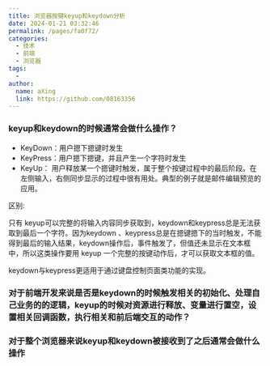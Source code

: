 ```yaml
---
title: 浏览器按键keyup和keydown分析
date: 2024-01-21 03:32:46
permalink: /pages/fa0f72/
categories:
  - 技术
  - 前端
  - 浏览器
tags:
  - 
author: 
  name: aXing
  link: https://github.com/08163356
---
```

### keyup和keydown的时候通常会做什么操作？

- KeyDown：用户摁下摁键时发生
- KeyPress：用户摁下摁键，并且产生一个字符时发生
- KeyUp： 用户释放某一个摁键时触发，属于整个按键过程中的最后阶段。在左侧输入，右侧同步显示的过程中很有用处。典型的例子就是邮件编辑预览的应用。

区别:

只有 keyup可以完整的将输入内容同步获取到，keydown和keypress总是无法获取到最后一个字符。因为keydown 、keypress总是在摁键摁下的当时触发，不能得到最后的输入结果，keydown操作后，事件触发了，但值还未显示在文本框中，所以这类操作要用 keyup 一个完整的按键动作后，才可以获取文本框的值。

keydown与keypress更适用于通过键盘控制页面类功能的实现。

### 对于前端开发来说是否是keydown的时候触发相关的初始化、处理自己业务的的逻辑，keyup的时候对资源进行释放、变量进行置空，设置相关回调函数，执行相关和前后端交互的动作？



### 对于整个浏览器来说keyup和keydown被接收到了之后通常会做什么操作





